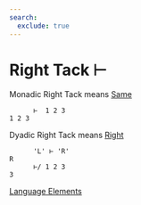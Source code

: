 ```yaml
---
search:
  exclude: true
---
```

<h1 class="heading"><span class="name">Right Tack</span> <span class="command">⊢</span></h1>

Monadic Right Tack means
[Same](../primitive-functions/same.md)
```apl
      ⊢  1 2 3
1 2 3
```

Dyadic Right Tack means
[Right](../primitive-functions/right.md)
```apl
      'L' ⊢ 'R'
R
      ⊢/ 1 2 3
3
```
[Language Elements](../glyphs.md)


